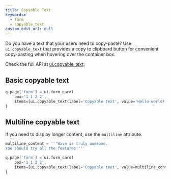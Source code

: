 ```yaml
---
title: Copyable Text
keywords:
  - form
  - copyable_text
custom_edit_url: null
---
```


Do you have a text that your users need to copy-paste? Use `ui.copyable_text` that provides a copy to clipboard button for convenient copy-pasting when hovering over the container box.

Check the full API at [ui.copyable_text](/docs/api/ui#copyable_text).

## Basic copyable text

```py
q.page['form'] = ui.form_card(
    box='1 1 2 2',
    items=[ui.copyable_text(label='Copyable text', value='Hello world!')]
)
```

## Multiline copyable text

If you need to display longer content, use the `multiline` attribute.

```py
multiline_content = '''Wave is truly awesome.
You should try all the features!'''

q.page['form'] = ui.form_card(
    box='1 1 2 2',
    items=[ui.copyable_text(label='Copyable text', value=multiline_content, multiline=True)]
)
```
